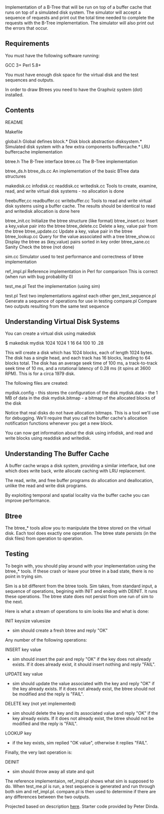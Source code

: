 Implementation of a B-Tree that
will be run on top of a buffer cache that runs on top of a simulated
disk system.  The simulator will accept a sequence of requests and
print out the total time needed to complete the requests with the
B-Tree implementation.  The simulator will also print out the errors
that occur.

Requirements
------------

You must have the following software running:

   GCC 3+
   Perl 5.8+

You must have enough disk space for the virtual disk
and the test sequences and outputs.

In order to draw Btrees you need to have the Graphviz system (dot) 
installed.

Contents
--------

   README

   Makefile 

   global.h        Global defines
   block.*         Disk block abstraction
   disksystem.*    Simulated disk system with a few extra components
   buffercache.*   LRU buffercache implementation

   btree.h         The B-Tree interface
   btree.cc        The B-Tree implementation
                   

   btree_ds.h
   btree_ds.cc     An implementation of the basic BTree data
                   structures

   makedisk.cc
   infodisk.cc
   readdisk.cc
   writedisk.cc    Tools to create, examine, read, and write virtual
                   disk systems - no allocation is done


   freebuffer,cc
   readbuffer.cc
   writebuffer.cc  Tools to read and write virtual disk systems
                   using a buffer cache.  The results should be 
                   identical to read and writedisk
                   allocation is done here

   btree_init.cc   Initialize the btree structure (like format)
   btree_insert.cc Insert a key,value pair into the btree
   btree_delete.cc Delete a key, value pair from the btree
   btree_update.cc Update a key, value pair in the btree
   btree_lookup.cc Query for the value associated with a tree
   btree_show.cc   Display the btree as (key,value) pairs sorted in key order 
   btree_sane.cc   Sanity Check the btree (not done)
                   

   sim.cc          Simulator used to test performance and correctness 
                   of btree implementation

   ref_impl.pl     Reference implementation in Perl for comparison
                   This is correct (when run with bug probability 0)

   test_me.pl      Test the implementation (using sim)
 

   test.pl         Test two implementations against each other
   gen_test_sequence.pl
                   Generate a sequence of operations for use in testing
   compare.pl      Compare two outputs resulting from the same test sequence
  


Understanding Virtual Disk Systems
----------------------------------

You can create a virtual disk using makedisk

$ makedisk mydisk 1024 1024 1 16 64 100 10 .28

This will create a disk which has 1024 blocks, each of length 1024
bytes.  The disk has a single head, and each track has 16 blocks,
leading to 64 blocks total.  The disk has an average seek time of 100
ms, a track-to-track seek time of 10 ms, and a rotational latency of
0.28 ms (it spins at 3600 RPM).  This is for a circa 1979 disk.

The following files are created:

mydisk.config    -   this stores the configuration of the disk
mydisk.data      -   the 1 MB of data in the disk
mydisk.bitmap    -   a bitmap of the allocated blocks of the disk

Notice that real disks do not have allocation bitmaps.  This is a tool
we'll use for debugging.  We'll require that you call the buffer
cache's allocation notification functions whenever you get a new block.

You can now get information about the disk using infodisk, and read
and write blocks using readdisk and writedisk.



Understanding The Buffer Cache
------------------------------

A buffer cache wraps a disk system, providing a similar interface, but
one which does write back, write allocate caching with LRU
replacement.

The read, write, and free buffer programs do allocation and
deallocation, unlike the read and write disk programs.

By exploiting temporal and spatial locality via the buffer cache you 
can improve performance.



Btree
-----

The btree_* tools allow you to manipulate the btree stored on the
virtual disk.  Each tool does exactly one operation.  The btree 
state persists (in the disk files) from operation to operation.  



Testing
-------

To begin with, you should play around with your implementation using
the btree_* tools.  If these crash or leave your btree in a bad state,
there is no point in trying sim.

Sim is a bit different from the btree tools.  Sim takes, from standard
input, a sequence of operations, begining with INIT and ending with
DEINIT.  It runs these operations.  The btree state does not persist
from one run of sim to the next.  

Here is what a stream of operations to sim looks like and what is
done:

INIT keysize valuesize     

  - sim should create a fresh btree and reply "OK"

Any number of the following operations:

INSERT key value           
   
  - sim should insert the pair and reply "OK" if the key does not
    already exists.  If it does already exist, it should insert
    nothing and reply "FAIL".

UPDATE key value           
   
  - sim should update the value associated with the key  and reply 
    "OK" if the key already exists.  If it does not already exist, 
    the btree should not be modified and the reply is "FAIL".

DELETE key (not yet implemented)
   
  - sim should delete the key and its associated value and reply 
    "OK" if the key already exists.  If it does not already exist, 
    the btree should not be modified and the reply is "FAIL".

LOOKUP key
  - if the key exists, sim replied "OK value", otherwise it replies 
    "FAIL".

Finally, the very last operation is:

DEINIT

  - sim should throw away all state and quit


The reference implementaion, ref_impl.pl shows what sim is supposed to
do.  When test_me.pl is run, a test sequence is generated and run
through both sim and ref_impl.pl.  compare.pl is then used to
determine if there are any differences between the two outputs.

Projected based on description [here](http://pdinda.org/db/btree.pdf). Starter code provided by Peter Dinda.
